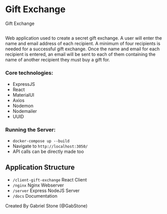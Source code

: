 # Gift Exchange
Gift Exchange

##
Web application used to create a secret gift exchange. 
A user will enter the name and email address of each recipient. 
A minimum of four recipients is needed for a successful gift exchange.
Once the name and email for each recipient is entered, an email will be sent to each of them
containing the name of another recipient they must buy a gift for.  

### Core technologies:
- ExpressJS
- React
- MaterialUI
- Axios
- Nodemon
- Nodemailer
- UUID

### Running the Server:
- `docker-compose up --build`
- Navigate to `http://localhost:3050/`
- API calls can be directly made too 

## Application Structure
- `/client-gift-exchange` React Client
- `/nginx` Nginx Webserver
- `/server` Express NodeJS Server
- `/docs` Documentation

Created By Gabriel Stone (@GabStone)

